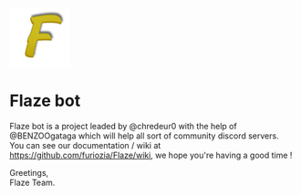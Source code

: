 ![Flaze](blob/main/logo.png)
# Flaze bot  

Flaze bot is a project leaded by @chredeur0 with the help of @BENZOOgataga which will help all sort of community discord servers.  
You can see our documentation / wiki at https://github.com/furiozia/Flaze/wiki, we hope you're having a good time !  

Greetings,  
Flaze Team.
